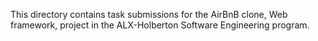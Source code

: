 This directory contains task submissions for the AirBnB clone, Web framework, project in the ALX-Holberton Software Engineering program.
